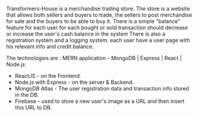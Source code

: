 Transformers-House is a merchandise trading store.
The store is a website that allows both sellers and buyers to trade,
the sellers to post merchandise for sale and the buyers to be able to buy it.
There is a simple "balance" feature for each user for each bought or sold transaction should decrease or increase the user's cash balance in the system 
There is also a registration system and a logging system. each user have a user page with his relevant info and credit balance.

The technologies are :
MERN application - MongoDB | Express | React | Node.js

* ReactJS - on the Frontend.
* Node.js with Express - on the server & Backend.
* MongoDB Atlas - The user registration data and transaction info stored in the DB.
* Firebase - used to store a new user's image as a URL and then insert this URL to DB.





































